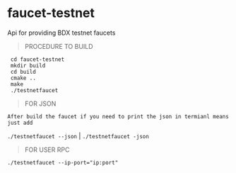 # faucet-testnet
Api for providing BDX testnet faucets


>PROCEDURE TO BUILD
```
 cd faucet-testnet 
 mkdir build
 cd build
 cmake ..
 make
 ./testnetfaucet
```
>FOR JSON

`After build the faucet if you need to print the json in termianl means just add`

`./testnetfaucet --json` | `./testnetfaucet -json`

>FOR USER RPC

`./testnetfaucet --ip-port="ip:port"`


